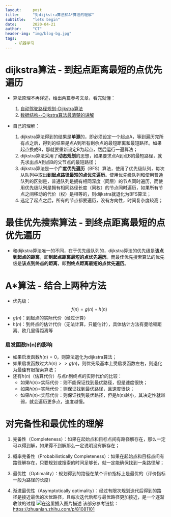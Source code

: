 ```yaml
---
layout:     post
title:      "对dijkstra算法和A*算法的理解"
subtitle:   "lets begin"
date:       2020-04-21
author:     "CT"
header-img: "img/blog-bg.jpg"
tags:
    - 机器学习
---
```

# dijkstra算法 - 到起点距离最短的点优先遍历
- 算法原理不再详述，给出两篇参考文章，看完就懂：
	1. [自动驾驶路径规划-Dijkstra算法](https://zhuanlan.zhihu.com/p/127742178)
	2. [数据结构--Dijkstra算法最清楚的讲解](https://blog.csdn.net/heroacool/article/details/51014824)

- 自己的理解：
	1. dijkstra算法得到的结果是**单源**的，即必须设定一个起点A，等到遍历完所有点之后，得到的结果是点A到所有剩余点的最短距离和最短路径。如果起点换成B，那就要重新设定B为起点，然后运行一遍算法；
	2. dijkstra算法采用了**动态规划**的思想，如果要求点A到点B的最短路径，就先求出点A到点B的父节点的最短路径；
	3. dijkstra算法是一个**广度优先遍历**（BFS）算法，使用了优先级队列，每次从队列中取出**到起点路径最短的点优先遍历**。使用优先级队列和使用普通队列的区别是，普通队列是拥有相同深度（同层）的节点同时遍历，而使用优先级队列是拥有相同路径长度（同权）的节点同时遍历，如果所有节点之间移动的代价（权）是相等的，则dijkstra就退化为BFS算法；
	4. 选定了起点之后，所有的节点都要遍历，没有方向性，时间复杂度较高；
# 最佳优先搜索算法 - 到终点距离最短的点优先遍历
- 和dijkstra算法唯一的不同，在于优先级队列的，dijkstra算法的优先级是**该点到起点的距离**，即**到起点距离最短的点优先遍历**。而最佳优先搜索算法的优先级是**该点到终点的距离**，即**到终点距离最短的点优先遍历**。
# A*算法 - 结合上两种方法
- 优先级：
$$f(n)=g(n)+h(n)$$
- $g(n)$：到起点的实际代价（经过计算）
- $h(n)$：到终点的估计代价（无法计算，只能估计），具体估计方法有曼哈顿距离、欧几里得距离等
### 启发函数h(n)的影响
- 如果启发函数$h(n)=0$，则算法退化为dijkstra算法；
- 如果启发函数过大$h(n)>>g(n)$，则优先级基本上受启发函数左右，则退化为最佳有限搜索算法；
- 还有$h(n)$（估算代价）与点n到终点的实际代价的比较：
	- 如果$h(n)$>实际代价：则不能保证找到最优路径，但是速度很快；
	- 如果$h(n)$=实际代价：则保证找到最优路径，且速度很快；
	- 如果$h(n)$<实际代价：则保证找到最优路径，但是$h(n)$越小，其决定性就越弱，就会遍历更多点，速度越慢。
# 对完备性和最优性的理解
1. 完备性（Completeness）：如果在起始点和目标点间有路径解存在，那么一定可以得到解，如果得不到解那么一定说明没有解存在；

2. 概率完备性（Probabilistically Completeness）：如果在起始点和目标点间有路径解存在，只要规划或搜索的时间足够长，就一定能确保找到一条路径解；

3. 最优性（Optimality）：规划得到的路径在某个评价指标上是最优的（评价指标一般为路径的长度）

4. 渐进最优性（Asymptotically optimality）：经过有限次规划迭代后得到的路径是接近最优的次优路径，且每次迭代后都与最优路径更加接近，是一个逐渐收敛的过程
![在这里插入图片描述](https://img-blog.csdnimg.cn/20200417154409655.png?x-oss-process=image/watermark,type_ZmFuZ3poZW5naGVpdGk,shadow_10,text_aHR0cHM6Ly9ibG9nLmNzZG4ubmV0L3FxXzM2MDEzMjQ5,size_16,color_FFFFFF,t_70)
该部分参考链接：https://zhuanlan.zhihu.com/p/81081101
